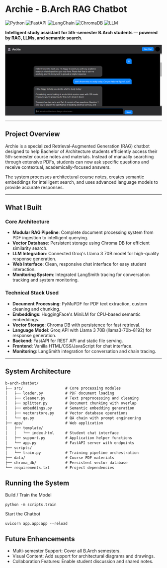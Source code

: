 # Archie - B.Arch RAG Chatbot

![Python](https://img.shields.io/badge/Python-3.10+-blue?logo=python&logoColor=white)
![FastAPI](https://img.shields.io/badge/FastAPI-0.116.1-green?logo=fastapi&logoColor=white)
![LangChain](https://img.shields.io/badge/LangChain-v0.3.27-orange?logo=langchain)
![ChromaDB](https://img.shields.io/badge/ChromaDB-persistent-yellowgreen)
![LLM](https://img.shields.io/badge/Groq_Llama3-70B-purple)


**Intelligent study assistant for 5th-semester B.Arch students — powered by RAG, LLMs, and semantic search.**

![Archie Chat Interface](app/template/chat_history.png)  

---

## Project Overview

Archie is a specialized Retrieval-Augmented Generation (RAG) chatbot designed to help Bachelor of Architecture students efficiently access their 5th-semester course notes and materials. Instead of manually searching through extensive PDFs, students can now ask specific questions and receive contextual, academically-focused answers.

The system processes architectural course notes, creates semantic embeddings for intelligent search, and uses advanced language models to provide accurate responses.

---

## What I Built

### Core Architecture

- **Modular RAG Pipeline**: Complete document processing system from PDF ingestion to intelligent querying.
- **Vector Database**: Persistent storage using Chroma DB for efficient similarity search.
- **LLM Integration**: Connected Groq's Llama 3 70B model for high-quality response generation.
- **Web Interface**: Clean, responsive chat interface for easy student interaction.
- **Monitoring System**: Integrated LangSmith tracing for conversation tracking and system monitoring.

### Technical Stack Used

- **Document Processing**: PyMuPDF for PDF text extraction, custom cleaning and chunking.
- **Embeddings**: HuggingFace's MiniLM for CPU-based semantic embeddings.
- **Vector Storage**: Chroma DB with persistence for fast retrieval.
- **Language Model**: Groq API with Llama 3 70B (llama3-70b-8192) for response generation.
- **Backend**: FastAPI for REST API and static file serving.
- **Frontend**: Vanilla HTML/CSS/JavaScript for chat interface.
- **Monitoring**: LangSmith integration for conversation and chain tracing.

---

## System Architecture

```text
b-arch-chatbot/
├── src/                   # Core processing modules
│   ├── loader.py          # PDF document loading
│   ├── cleaner.py         # Text preprocessing and cleaning
│   ├── splitter.py        # Document chunking with overlap
│   ├── embeddings.py      # Semantic embedding generation
│   ├── vectorstore.py     # Vector database operations
│   └── qa.py              # QA chain with prompt engineering
├── app/                   # Web application
│   ├── template/
│   │   └── index.html     # Student chat interface
│   ├── support.py         # Application helper functions
│   └── app.py             # FastAPI server with endpoints
├── scripts/
│   └── train.py           # Training pipeline orchestration
├── data/                  # Course PDF materials
├── chroma_db/             # Persistent vector database
└── requirements.txt       # Project dependencies

```
## Running the System
Build / Train the Model
```text
python -m scripts.train
```
Start the Chatbot
```text
uvicorn app.app:app --reload
```

## Future Enhancements

- Multi-semester Support: Cover all B.Arch semesters.
- Visual Content: Add support for architectural diagrams and drawings.
- Collaboration Features: Enable student discussion and shared notes.

